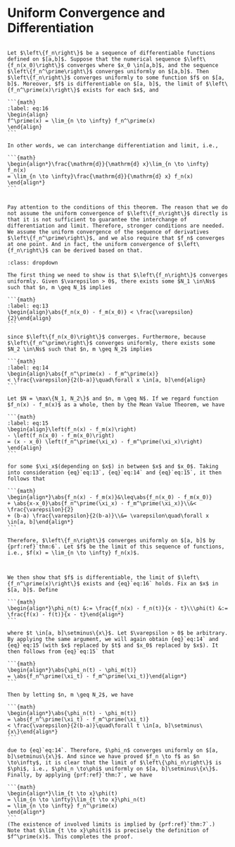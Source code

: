 # Uniform Convergence and Differentiation

````{prf:theorem}

Let $\left\{f_n\right\}$ be a sequence of differentiable functions defined on $[a,b]$. Suppose that the numerical sequence $\left\{f_n(x_0)\right\}$ converges where $x_0 \in[a,b]$, and the sequence $\left\{f_n^\prime\right\}$ converges uniformly on $[a,b]$. Then $\left\{f_n\right\}$ converges uniformly to some function $f$ on $[a, b]$. Moreover, $f$ is differentiable on $[a, b]$, the limit of $\left\{f_n^\prime(x)\right\}$ exists for each $x$, and

```{math}
:label: eq:16
\begin{align}
f^\prime(x) = \lim_{n \to \infty} f_n^\prime(x)
\end{align}
```

In other words, we can interchange differentiation and limit, i.e., 

```{math}
\begin{align*}\frac{\mathrm{d}}{\mathrm{d} x}\lim_{n \to \infty} f_n(x)
= \lim_{n \to \infty}\frac{\mathrm{d}}{\mathrm{d} x} f_n(x)
\end{align*}
```

````

````{prf:remark}

Pay attention to the conditions of this theorem. The reason that we do not assume the uniform convergence of $\left\{f_n\right\}$ directly is that it is not sufficient to guarantee the interchange of differentiation and limit. Therefore, stronger conditions are needed. We assume the uniform convergence of the sequence of derivatives $\left\{f_n^\prime\right\}$, and we also require that $f_n$ converges at one point. And in fact, the uniform convergence of $\left\{f_n\right\}$ can be derived based on that.

````

````{prf:proof}
:class: dropdown

The first thing we need to show is that $\left\{f_n\right\}$ converges uniformly. Given $\varepsilon > 0$, there exists some $N_1 \in\Ns$ such that $n, m \geq N_1$ implies

```{math}
:label: eq:13
\begin{align}\abs{f_n(x_0) - f_m(x_0)} < \frac{\varepsilon}{2}\end{align}
```

since $\left\{f_n(x_0)\right\}$ converges. Furthermore, because $\left\{f_n^\prime\right\}$ converges uniformly, there exists some $N_2 \in\Ns$ such that $n, m \geq N_2$ implies

```{math}
:label: eq:14
\begin{align}\abs{f_n^\prime(x) - f_m^\prime(x)}
< \frac{\varepsilon}{2(b-a)}\quad\forall x \in[a, b]\end{align}
```

Let $N = \max\{N_1, N_2\}$ and $n, m \geq N$. If we regard function $f_n(x) - f_m(x)$ as a whole, then by the Mean Value Theorem, we have 

```{math}
:label: eq:15
\begin{align}\left(f_n(x) - f_m(x)\right)
- \left(f_n(x_0) - f_m(x_0)\right)
= (x - x_0) \left(f_n^\prime(\xi_x) - f_m^\prime(\xi_x)\right)
\end{align}
```

for some $\xi_x$(depending on $x$) in between $x$ and $x_0$. Taking into consideration {eq}`eq:13`, {eq}`eq:14` and {eq}`eq:15`, it then follows that 

```{math}
\begin{align*}\abs{f_n(x) - f_m(x)}&\leq\abs{f_n(x_0) - f_m(x_0)}
+ \abs{x-x_0}\abs{f_n^\prime(\xi_x) - f_m^\prime(\xi_x)}\\&< \frac{\varepsilon}{2} 
+ (b-a) \frac{\varepsilon}{2(b-a)}\\&= \varepsilon\quad\forall x \in[a, b]\end{align*}
```

Therefore, $\left\{f_n\right\}$ converges uniformly on $[a, b]$ by {prf:ref}`thm:6`. Let $f$ be the limit of this sequence of functions, i.e., $f(x) = \lim_{n \to \infty} f_n(x)$.



We then show that $f$ is differentiable, the limit of $\left\{f_n^\prime(x)\right\}$ exists and {eq}`eq:16` holds. Fix an $x$ in $[a, b]$. Define 

```{math}
\begin{align*}\phi_n(t) &:= \frac{f_n(x) - f_n(t)}{x - t}\\\phi(t) &:= \frac{f(x) - f(t)}{x - t}\end{align*}
```

where $t \in[a, b]\setminus\{x\}$. Let $\varepsilon > 0$ be arbitrary. By applying the same argument, we will again obtain {eq}`eq:14` and {eq}`eq:15`(with $x$ replaced by $t$ and $x_0$ replaced by $x$). It then follows from {eq}`eq:15` that 

```{math}
\begin{align*}\abs{\phi_n(t) - \phi_m(t)}
= \abs{f_n^\prime(\xi_t) - f_m^\prime(\xi_t)}\end{align*}
```

Then by letting $n, m \geq N_2$, we have

```{math}
\begin{align*}\abs{\phi_n(t) - \phi_m(t)}
= \abs{f_n^\prime(\xi_t) - f_m^\prime(\xi_t)}
< \frac{\varepsilon}{2(b-a)}\quad\forall t \in[a, b]\setminus\{x\}\end{align*}
```

due to {eq}`eq:14`. Therefore, $\phi_n$ converges uniformly on $[a, b]\setminus\{x\}$. And since we have proved $f_n \to f$ as $n \to\infty$, it is clear that the limit of $\left\{\phi_n\right\}$ is $\phi$, i.e., $\phi_n \to\phi$ uniformly on $[a, b]\setminus\{x\}$. Finally, by applying {prf:ref}`thm:7`, we have 

```{math}
\begin{align*}\lim_{t \to x}\phi(t)
= \lim_{n \to \infty}\lim_{t \to x}\phi_n(t)
= \lim_{n \to \infty} f_n^\prime(x)
\end{align*}
```
(The existence of involved limits is implied by {prf:ref}`thm:7`.) Note that $\lim_{t \to x}\phi(t)$ is precisely the definition of $f^\prime(x)$. This completes the proof.

````

````{prf:example}

````
